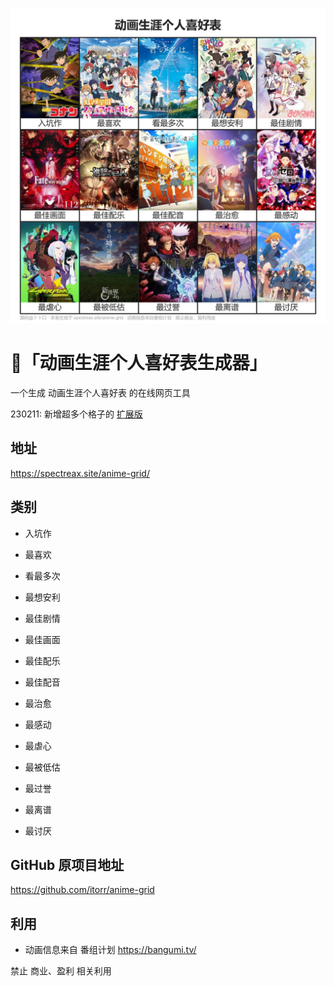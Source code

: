 ![动画生涯个人喜好表](https://github.com/SpectreAX/anime-grid/blob/master/Anime%20Grid.jpg?raw=true)

# 🤖「动画生涯个人喜好表生成器」

一个生成 动画生涯个人喜好表 的在线网页工具

230211: 新增超多个格子的 [扩展版](https://spectreax.site/anime-grid/ex.html)

## 地址 

https://spectreax.site/anime-grid/

## 类别

 - 入坑作
 - 最喜欢
 - 看最多次
 - 最想安利

 - 最佳剧情
 - 最佳画面
 - 最佳配乐
 - 最佳配音

 - 最治愈
 - 最感动
 - 最虐心
 - 最被低估

 - 最过誉
 - 最离谱
 - 最讨厌

## GitHub 原项目地址
https://github.com/itorr/anime-grid


## 利用
 - 动画信息来自 番组计划 https://bangumi.tv/

禁止 商业、盈利 相关利用
